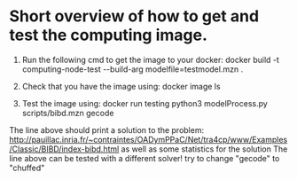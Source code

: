 # Short overview of how to get and test the computing image.

1. Run the following cmd to get the image to your docker:
	docker build -t computing-node-test --build-arg modelfile=testmodel.mzn .

2. Check that you have the image using:
	docker image ls

3. Test the image using:
	docker run testing python3 modelProcess.py scripts/bibd.mzn gecode

The line above should print a solution to the problem: http://pauillac.inria.fr/~contraintes/OADymPPaC/Net/tra4cp/www/Examples/Classic/BIBD/index-bibd.html as well as some statistics for the solution
The line above can be tested with a different solver! try to change "gecode" to "chuffed"

